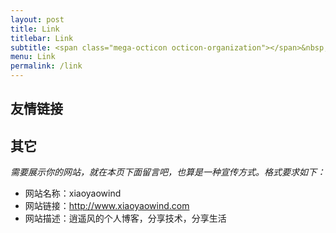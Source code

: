 ```yaml
---
layout: post
title: Link
titlebar: Link
subtitle: <span class="mega-octicon octicon-organization"></span>&nbsp;&nbsp; Resource link
menu: Link
permalink: /link
---
```


## 友情链接

## 其它  

*需要展示你的网站，就在本页下面留言吧，也算是一种宣传方式。格式要求如下：*

- 网站名称：xiaoyaowind  
- 网站链接：http://www.xiaoyaowind.com  
- 网站描述：逍遥风的个人博客，分享技术，分享生活  

